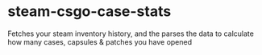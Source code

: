 # steam-csgo-case-stats
Fetches your steam inventory history, and the parses the data to calculate how many cases, capsules &amp; patches you have opened
